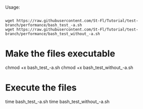 Usage:

<code>
wget https://raw.githubusercontent.com/St-Fl/Tutorial/test-branch/performance/bash_test_-a.sh
wget https://raw.githubusercontent.com/St-Fl/Tutorial/test-branch/performance/bash_test_without_-a.sh
</code>

# Make the files executable

chmod +x bash_test_-a.sh
chmod +x bash_test_without_-a.sh

# Execute the files

time bash_test_-a.sh
time bash_test_without_-a.sh
